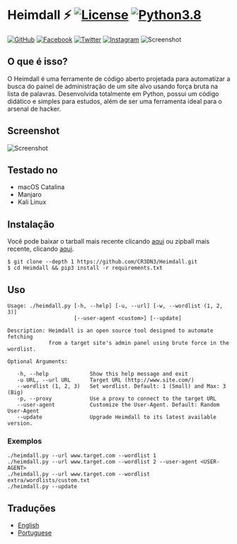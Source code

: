 # Heimdall ⚡️ [![License](https://img.shields.io/badge/License-MIT-critical.svg?style=flat-square)](https://github.com/CR3DN3/Heimdall/blob/master/LICENSE) [![Python3.8](https://img.shields.io/badge/Python-3.8-yellow.svg?style=flat-square&logo=python)](https://www.python.org/)

[![GitHub](https://img.shields.io/badge/GitHub-CR3DN3-inactive.svg?style=social&logo=github)](https://github.com/CR3DN3/)
[![Facebook](https://img.shields.io/badge/Facebook-inactive.svg?style=social&logo=Facebook)](https://www.facebook.com/oldygor/)
[![Twitter](https://img.shields.io/badge/Twitter-CR3DN3-inactive.svg?style=social&logo=twitter)](https://twitter.com/CR3DN3/)
[![Instagram](https://img.shields.io/badge/Instagram-inactive.svg?style=social&logo=Instagram)](https://instagram.com/oldygor)
![Screenshot](https://raw.githubusercontent.com/CR3DN3/Heimdall/master/doc/images/heimdall.gif)

## O que é isso?

O Heimdall é uma ferramente de código aberto projetada para automatizar a busca do painel de administração de um site alvo usando força bruta na lista de palavras. Desenvolvida totalmente em Python, possui um código didático e simples para estudos, além de ser uma ferramenta ideal para o arsenal de hacker.

## Screenshot

![Screenshot](https://raw.githubusercontent.com/CR3DN3/Heimdall/master/doc/images/heimdall_screenshot.png)

## Testado no

* macOS Catalina
* Manjaro
* Kali Linux

## Instalação

Você pode baixar o tarball mais recente clicando [aqui](https://github.com/CR3DN3/Heimdall/tarball/master) ou zipball mais recente, clicando [aqui](https://github.com/CR3DN3/Heimdall/zipball/master).

    $ git clone --depth 1 https://github.com/CR3DN3/Heimdall.git
    $ cd Heimdall && pip3 install -r requirements.txt

## Uso

```
Usage: ./heimdall.py [-h, --help] [-u, --url] [-w, --wordlist (1, 2, 3)]
                     [--user-agent <custom>] [--update]

Description: Heimdall is an open source tool designed to automate fetching 
             from a target site's admin panel using brute force in the wordlist.

Optional Arguments:

   -h, --help             Show this help message and exit
   -u URL, --url URL      Target URL (http://www.site.com/)
   --wordlist (1, 2, 3)   Set wordlist. Default: 1 (Small) and Max: 3 (Big)
   -p, --proxy            Use a proxy to connect to the target URL
   --user-agent           Customize the User-Agent. Default: Random User-Agent
   --update               Upgrade Heimdall to its latest available version.
```

### Exemplos

```
./heimdall.py --url www.target.com --wordlist 1
./heimdall.py --url www.target.com --wordlist 2 --user-agent <USER-AGENT>
./heimdall.py --url www.target.com --wordlist extra/wordlists/custom.txt
./heimdall.py --update
```

## Traduções

* [English](https://github.com/CR3DN3/Heimdall/blob/master/README.md)
* [Portuguese](https://github.com/CR3DN3/Heimdall/blob/master/doc/translations/README-pt-BR.md)